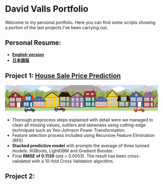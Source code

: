 # David Valls Portfolio
Welcome to my personal portfolio. Here you can find some scripts showing a portion of the last projects I've been carrying out. 

## Personal Resume:
* [**English version**](https://github.com/dvallslanaquera/python_projects/blob/master/images/David%20Valls%20Lan%C3%A0quera%20-%20Resume.pdf)
* [**日本語版**](https://github.com/dvallslanaquera/python_projects/blob/master/images/%E5%B1%A5%E6%AD%B4%E6%9B%B8%20-%20David%20Valls.pdf)
## Project 1: [House Sale Price Prediction](https://github.com/dvallslanaquera/house_sale_prediction/blob/master/House%20Prices%20(definitive%20edition).ipynb)
![](https://github.com/dvallslanaquera/python_projects/blob/master/images/housesbanner.png)
* Thorough preprocess steps explained with detail were we managed to clean all missing values, outliers and skewness using cutting-edge techniques such as Yeo-Johnson Power Transformation.
* Feature selection process included using Recursive Feature Elimination (RFE)
* **Stacked predictive model** with prompts the average of three tunned models: XGBoots, LightGBM and Gradient Booster.
* Final **RMSE of 0.1139** (std = 0.0053). The result has been cross-validated with a 10-fold Cross Validation algorithm.  

## Project 2: 
